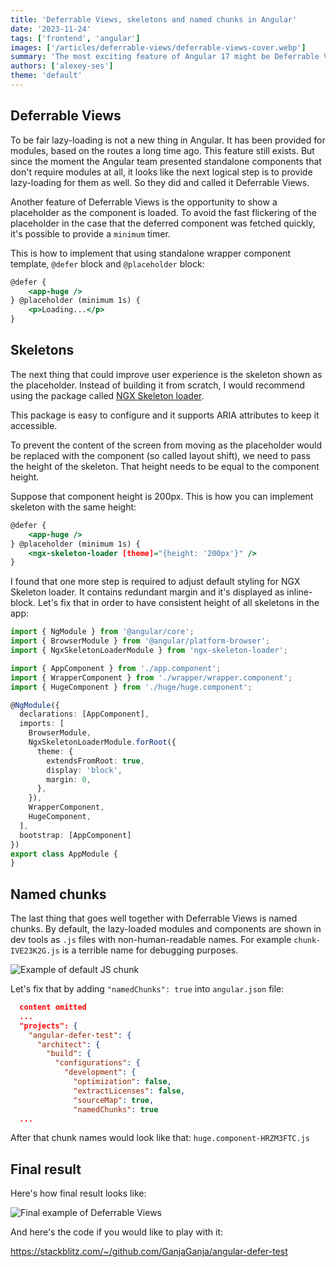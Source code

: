 ```yaml
---
title: 'Deferrable Views, skeletons and named chunks in Angular'
date: '2023-11-24'
tags: ['frontend', 'angular']
images: ['/articles/deferrable-views/deferrable-views-cover.webp']
summary: 'The most exciting feature of Angular 17 might be Deferrable Views. It makes it possible to lazy load specific Angular standalone components or show a placeholder as the component is loading. It seems like this feature should go well with Skeletons. Stay around to find out.'
authors: ['alexey-ses']
theme: 'default'
---
```


## Deferrable Views

To be fair lazy-loading is not a new thing in Angular. It has been provided for modules, based on the routes a long time ago. This feature still exists. But since the moment the Angular team presented standalone components that don't require modules at all, it looks like the next logical step is to provide lazy-loading for them as well. So they did and called it Deferrable Views.

Another feature of Deferrable Views is the opportunity to show a placeholder as the component is loaded. To avoid the fast flickering of the placeholder in the case that the deferred component was fetched quickly, it's possible to provide a `minimum` timer.

This is how to implement that using standalone wrapper component template, `@defer` block and `@placeholder` block:

```typescript:wrapper.component.html
@defer {
    <app-huge />
} @placeholder (minimum 1s) {
    <p>Loading...</p>
}
```

## Skeletons

The next thing that could improve user experience is the skeleton shown as the placeholder. Instead of building it from scratch, I would recommend using the package called [NGX Skeleton loader](https://github.com/willmendesneto/ngx-skeleton-loader).

This package is easy to configure and it supports ARIA attributes to keep it accessible.

To prevent the content of the screen from moving as the placeholder would be replaced with the component (so called layout shift), we need to pass the height of the skeleton. That height needs to be equal to the component height.

Suppose that component height is 200px. This is how you can implement skeleton with the same height:

```typescript:wrapper.component.html {4}
@defer {
    <app-huge />
} @placeholder (minimum 1s) {
    <ngx-skeleton-loader [theme]="{height: '200px'}" />
}
```

I found that one more step is required to adjust default styling for NGX Skeleton loader. It contains redundant margin and it's displayed as inline-block. Let's fix that in order to have consistent height of all skeletons in the app:

```typescript:app.module.ts {13-19}
import { NgModule } from '@angular/core';
import { BrowserModule } from '@angular/platform-browser';
import { NgxSkeletonLoaderModule } from 'ngx-skeleton-loader';

import { AppComponent } from './app.component';
import { WrapperComponent } from './wrapper/wrapper.component';
import { HugeComponent } from './huge/huge.component';

@NgModule({
  declarations: [AppComponent],
  imports: [
    BrowserModule,
    NgxSkeletonLoaderModule.forRoot({
      theme: {
        extendsFromRoot: true,
        display: 'block',
        margin: 0,
      },
    }),
    WrapperComponent,
    HugeComponent,
  ],
  bootstrap: [AppComponent]
})
export class AppModule {
}

```

## Named chunks

The last thing that goes well together with Deferrable Views is named chunks. By default, the lazy-loaded modules and components are shown in dev tools as `.js` files with non-human-readable names. For example `chunk-IVE23K2G.js` is a terrible name for debugging purposes.

![Example of default JS chunk](/articles/deferrable-views/deferrable-views-default-js-chunks.gif)

Let's fix that by adding `"namedChunks": true` into `angular.json` file:

```typescript:angular.json {12}
  content omitted
  ...
  "projects": {
    "angular-defer-test": {
      "architect": {
        "build": {
          "configurations": {
            "development": {
              "optimization": false,
              "extractLicenses": false,
              "sourceMap": true,
              "namedChunks": true
  ...

```

After that chunk names would look like that: `huge.component-HRZM3FTC.js`

## Final result

Here's how final result looks like:

![Final example of Deferrable Views](/articles/deferrable-views/deferrable-views-final-example.gif)

And here's the code if you would like to play with it:

https://stackblitz.com/~/github.com/GanjaGanja/angular-defer-test
